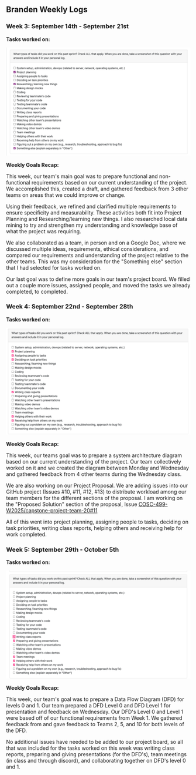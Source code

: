 ## **Branden Weekly Logs**

### **Week 3: September 14th - September 21st**

 **Tasks worked on:**

![week 1 log](imagesForBrandenLogs/week_1_log_ss.png)

**Weekly Goals Recap:**

This week, our team's main goal was to prepare functional and non-functional requirements based on our current understanding of the project. We accomplished this, created a draft, and gathered feedback from 3 other teams on areas that we could improve or change.

Using their feedback, we refined and clarified multiple requirements to ensure specificity and measurability. These activities both fit into Project Planning and Researching/learning new things. I also researched local data mining to try and strengthen my understanding and knowledge base of what the project was requiring.

We also collaborated as a team, in person and on a Google Doc, where we discussed multiple ideas, requirements, ethical considerations, and compared our requirements and understanding of the project relative to the other teams. This was my consideration for the "Something else" section that I had selected for tasks worked on.

Our last goal was to define more goals in our team's project board. We filled out a couple more issues, assigned people, and moved the tasks we already completed, to completed.


### **Week 4: September 22nd - September 28th**

**Tasks worked on:**

![week 2 log](imagesForBrandenLogs/week_2_log_ss.png)

**Weekly Goals Recap:**

This week, our teams goal was to prepare a system architecture diagram based on our current understanding of the project. Our team collectively worked on it and we created the diagram between Monday and Wednesday and gathered feedback from 4 other teams during the Wednesday class.

We are also working on our Project Proposal. We are adding issues into our GitHub project (Issues #10, #11, #12, #13) to distribute workload among our team members for the different sections of the proposal. I am working on the "Proposed Solution" section of the proposal, Issue [COSC-499-W2025/capstone-project-team-20#11](https://github.com/COSC-499-W2025/capstone-project-team-20/issues/11)

All of this went into project planning, assigning people to tasks, deciding on task priorities, writing class reports, helping others and receiving help for work completed.  


 ### **Week 5: September 29th - October 5th**

 **Tasks worked on:**

 ![week 3 log](imagesForBrandenLogs/week_3_log_ss.png)

 **Weekly Goals Recap:**

 This week, our team's goal was to prepare a Data Flow Diagram (DFD) for levels 0 and 1. Our team prepared a DFD Level 0 and DFD Level 1 for presentation and feedback on Wednesday. Our DFD's Level 0 and Level 1 were based off of our functional requirements from Week 1. We gathered feedback from and gave feedback to Teams 2, 5, and 10 for both levels of the DFD.
 
 No additional issues have needed to be added to our project board, so all that was included for the tasks worked on this week was writing class reports, preparing and giving presentations (for the DFD's), team meetings (in class and through discord), and collaborating together on DFD's level 0 and 1.
